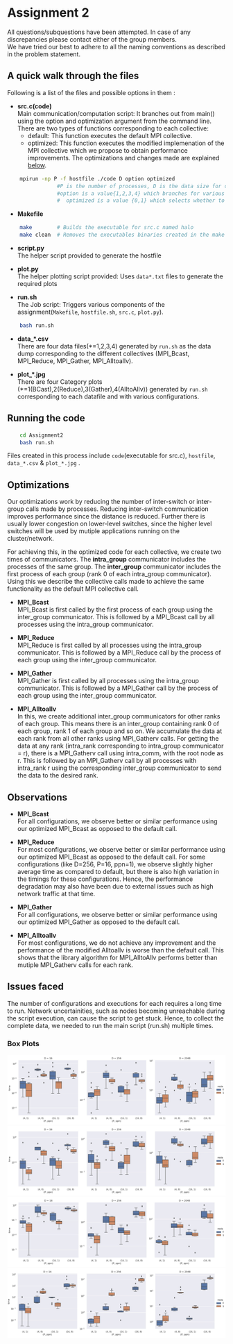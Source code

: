 # Assignment 2

All questions/subquestions have been attempted. In case of any discrepancies please contact either of the group members.<br>
We have tried our best to adhere to all the naming conventions as described in the problem statement.

## A quick walk through the files

Following is a list of the files and possible options in them :

* **src.c(code)** <br>
	Main communication/computation script: It branches out from main() using the option and optimization argument from the command line.<br>
	There are two types of functions corresponding to each collective:
	- default: This function executes the default MPI collective.
	- optimized: This function executes the modified implemenation of the MPI collective which we propose to obtain performance improvements. The optimizations and changes made are explained [below](#Optimizations).

```sh
	mpirun -np P -f hostfile ./code D option optimized   
                #P is the number of processes, D is the data size for communication
				#option is a value{1,2,3,4} which branches for various collectives covered.
                #  optimized is a value {0,1} which selects whether to run the default collective or the optimized version 
```

* **Makefile**

```sh
	make        # Builds the executable for src.c named halo
	make clean  # Removes the executables binaries created in the make process. 
```

*	**script.py**<br>
	The helper script provided to generate the hostfile

*	**plot.py**<br>
	The helper plotting script provided: Uses `data*.txt` files to generate the required plots

*	**run.sh**<br>
	The Job script: Triggers various components of the assignment(`Makefile`, `hostfile.sh`, `src.c`, `plot.py`). <br>

```sh
	bash run.sh
```

*	**data_\*.csv**<br>
	There are four data files(\*=1,2,3,4) generated by `run.sh` as the data dump corresponding to the different collectives (MPI_Bcast, MPI_Reduce, MPI_Gather, MPI_Alltoallv).

*	**plot_\*.jpg**<br>
	There are four Category plots (\*=1(BCast),2(Reduce),3(Gather),4(AlltoAllv)) generated by `run.sh` corresponding to each datafile and with various configurations.	

## Running the code


```sh
	cd Assignment2
	bash run.sh
```

Files created in this process include `code`(executable for src.c), `hostfile`, `data_*.csv` & `plot_*.jpg` .


## Optimizations
Our optimizations work by reducing the number of inter-switch or inter-group calls made by processes. Reducing inter-switch communication improves performance since the distance is reduced. Further there is usually lower congestion on lower-level switches, since the higher level switches will be used by mutiple applications running on the cluster/network.

For achieving this, in the optimized code for each collective, we create two times of communicators. The **intra_group** communicator includes the processes of the same group. The **inter_group** communicator includes the first process of each group (rank 0 of each intra_group communicator). Using this we describe the collective calls made to achieve the same functionality as the default MPI collective call.

* **MPI_Bcast** <br>
MPI_Bcast is first called by the first process of each group using the inter_group communicator. This is followed by a MPI_Bcast call by all processes using the intra_group communicator.

* **MPI_Reduce** <br>
MPI_Reduce is first called by all processes using the intra_group communicator. This is followed by a MPI_Reduce call by the process of each group using the inter_group communicator.

* **MPI_Gather** <br>
MPI_Gather is first called by all processes using the intra_group communicator. This is followed by a MPI_Gather call by the process of each group using the inter_group communicator.

* **MPI_Alltoallv** <br>
In this, we create additional inter_group communicators for other ranks of each group. This means there is an inter_group containing rank 0 of each group, rank 1 of each group and so on. We accumulate the data at each rank from all other ranks using MPI_Gatherv calls. For getting the data at any rank (intra_rank corresponding to intra_group communicator = r), there is a MPI_Gatherv call using intra_comm, with the root node as r. This is followed by an MPI_Gatherv call by all processes with intra_rank r using the corresponding inter_group communicator to send the data to the desired rank.

## Observations

* **MPI_Bcast** <br>
For all configurations, we observe better or similar performance using our optimized MPI_Bcast as opposed to the default call. 

* **MPI_Reduce** <br>
For most configurations, we observe better or similar performance using our optimized MPI_Bcast as opposed to the default call. For some configurations (like D=256, P=16, ppn=1), we observe slightly higher average time as compared to default, but there is also high variation in the timings for these configurations. Hence, the performance degradation may also have been due to external issues such as high network traffic at that time.

* **MPI_Gather** <br>
For all configurations, we observe better or similar performance using our optimized MPI_Gather as opposed to the default call.

* **MPI_Alltoallv** <br>
For most configurations, we do not achieve any improvement and the performance of the modified Alltoallv is worse than the default call. This shows that the library algorithm for MPI_AlltoAllv performs better than mutiple MPI_Gatherv calls for each rank. 

## Issues faced
The number of configurations and executions for each requires a long time to run. Network uncertainities, such as nodes becoming unreachable during the script execution, can cause the script to get stuck. Hence, to collect the complete data, we needed to run the main script (run.sh) multiple times.

### Box Plots

![MPI_BCast](plot_Bcast.jpg)
![MPI_Reduce](plot_Reduce.jpg)
![MPI_Gather](plot_Gather.jpg)
![MPI_AlltoAllv](plot_Alltoallv.jpg)
